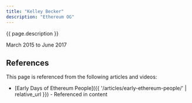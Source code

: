 ```yaml
---
title: "Kelley Becker"
description: "Ethereum OG"
---
```


{{ page.description }}

March 2015 to June 2017

## References

This page is referenced from the following articles and videos:

- [Early Days of Ethereum People]({{ '/articles/early-ethereum-people/' | relative_url }}) - Referenced in content
